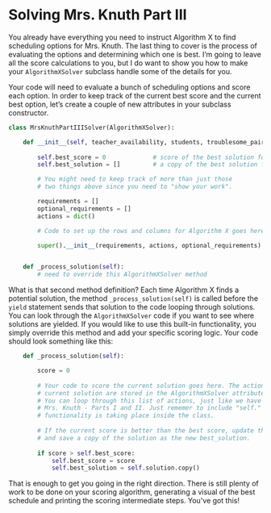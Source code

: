 # Solving Mrs. Knuth Part III

You already have everything you need to instruct Algorithm X to find scheduling options for Mrs. Knuth. The last thing to cover is the process of evaluating the options and determining which one is best. I’m going to leave all the score calculations to you, but I do want to show you how to make your `AlgorithmXSolver` subclass handle some of the details for you.

Your code will need to evaluate a bunch of scheduling options and score each option. In order to keep track of the current best score and the current best option, let’s create a couple of new attributes in your subclass constructor.

```python
class MrsKnuthPartIIISolver(AlgorithmXSolver):

    def __init__(self, teacher_availability, students, troublesome_pairs):
        
        self.best_score = 0             # score of the best solution found so far
        self.best_solution = []         # a copy of the best solution found so far

        # You might need to keep track of more than just those
        # two things above since you need to "show your work".

        requirements = []
        optional_requirements = []
        actions = dict()

        # Code to set up the rows and columns for Algorithm X goes here.

        super().__init__(requirements, actions, optional_requirements)


    def _process_solution(self):
        # need to override this AlgorithmXSolver method
```

What is that second method definition? Each time Algorithm X finds a potential solution, the method `_process_solution(self)` is called before the `yield` statement sends that solution to the code looping through solutions. You can look through the `AlgorithmXSolver` code if you want to see where solutions are yielded. If you would like to use this built-in functionality, you simply override this method and add your specific scoring logic. Your code should look something like this:


```python
    def _process_solution(self):

        score = 0
    
        # Your code to score the current solution goes here. The actions that make up the
        # current solution are stored in the AlgorithmXSolver attribute self.solution.
        # You can loop through this list of actions, just like we have already done in
        # Mrs. Knuth - Parts I and II. Just rememer to include "self." becuase this
        # functionality is taking place inside the class.
    
        # If the current score is better than the best score, update the best score
        # and save a copy of the solution as the new best_solution.
    
        if score > self.best_score:
            self.best_score = score
            self.best_solution = self.solution.copy()
```

That is enough to get you going in the right direction. There is still plenty of work to be done on your scoring algorithm, generating a visual of the best schedule and printing the scoring intermediate steps. You've got this!
